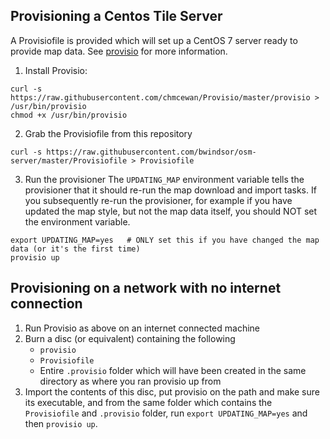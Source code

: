 ## Provisioning a Centos Tile Server
A Provisiofile is provided which will set up a CentOS 7 server ready to provide map data. See [provisio](https://github.com/chmcewan/Provisio) for more information.

1. Install Provisio:
```
curl -s https://raw.githubusercontent.com/chmcewan/Provisio/master/provisio > /usr/bin/provisio
chmod +x /usr/bin/provisio
```
2. Grab the Provisiofile from this repository
```
curl -s https://raw.githubusercontent.com/bwindsor/osm-server/master/Provisiofile > Provisiofile
```
3. Run the provisioner
The `UPDATING_MAP` environment variable tells the provisioner that it should re-run the map download and import tasks.
If you subsequently re-run the provisioner, for example if you have updated the map style, but not the map data itself, you should NOT set the environment variable.
```
export UPDATING_MAP=yes   # ONLY set this if you have changed the map data (or it's the first time)
provisio up
```

## Provisioning on a network with no internet connection
1. Run Provisio as above on an internet connected machine
2. Burn a disc (or equivalent) containing the following
    * `provisio`
    * `Provisiofile`
    * Entire `.provisio` folder which will have been created in the same directory as where you ran provisio up from
3. Import the contents of this disc, put provisio on the path and make sure its executable, and from the same folder which contains the `Provisiofile` and `.provisio` folder, run `export UPDATING_MAP=yes` and then `provisio up`.